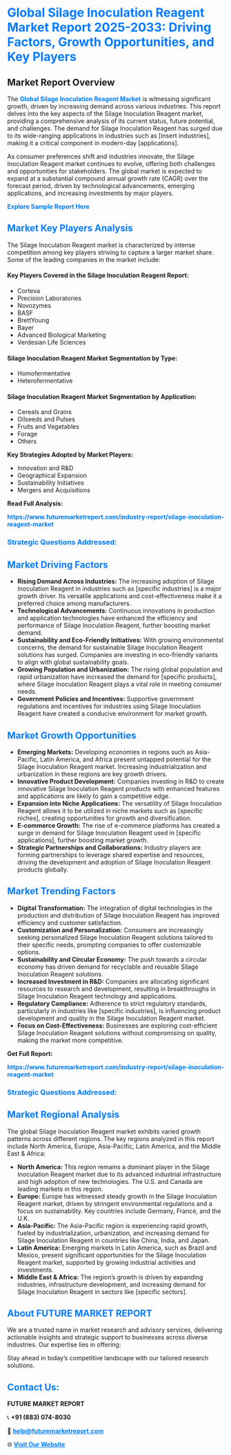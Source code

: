 <h1 style="color: #007BFF;">Global Silage Inoculation Reagent Market Report 2025-2033: Driving Factors, Growth Opportunities, and Key Players</h1>

<section id="overview">
<h2>Market Report Overview</h2>
<p>The <a href="https://www.futuremarketreport.com/industry-report/silage-inoculation-reagent-market" style="color: #007BFF; text-decoration: none;"><strong>Global Silage Inoculation Reagent Market</strong></a> is witnessing significant growth, driven by increasing demand across various industries. This report delves into the key aspects of the Silage Inoculation Reagent market, providing a comprehensive analysis of its current status, future potential, and challenges. The demand for Silage Inoculation Reagent has surged due to its wide-ranging applications in industries such as [insert industries], making it a critical component in modern-day [applications].</p>
<p>As consumer preferences shift and industries innovate, the Silage Inoculation Reagent market continues to evolve, offering both challenges and opportunities for stakeholders. The global market is expected to expand at a substantial compound annual growth rate (CAGR) over the forecast period, driven by technological advancements, emerging applications, and increasing investments by major players.</p>
</section>

<section id="overview">
<p><a href="https://www.futuremarketreport.com/request-sample/reportId=114466" style="color: #007BFF; text-decoration: none;"><strong>Explore Sample Report Here</strong></a></p>
</section>

<section id="key-players">
<h2 style="color: #007BFF;">Market Key Players Analysis</h2>
<p>The Silage Inoculation Reagent market is characterized by intense competition among key players striving to capture a larger market share. Some of the leading companies in the market include:</p>
<h4>Key Players Covered in the Silage Inoculation Reagent Report:</h4>
<ul><li>Corteva</li><li>Precision Laboratories</li><li>Novozymes</li><li>BASF</li><li>BrettYoung</li><li>Bayer</li><li>Advanced Biological Marketing</li><li>Verdesian Life Sciences</li></ul>
<h4>Silage Inoculation Reagent Market Segmentation by Type:</h4>
<ul><li>Homofermentative</li><li>Heterofermentative</li></ul>

<h4>Silage Inoculation Reagent Market Segmentation by Application:</h4>
<ul><li>Cereals and Grains</li><li>Oilseeds and Pulses</li><li>Fruits and Vegetables</li><li>Forage</li><li>Others</li></ul>
<p><strong>Key Strategies Adopted by Market Players:</strong></p>
<ul>
<li>Innovation and R&D</li>
<li>Geographical Expansion</li>
<li>Sustainability Initiatives</li>
<li>Mergers and Acquisitions</li>
</ul>
</section>

<section>
<p><strong>Read Full Analysis: </strong></p><a href="https://www.futuremarketreport.com/industry-report/silage-inoculation-reagent-market" style="color: #007BFF; text-decoration: none;"><strong>https://www.futuremarketreport.com/industry-report/silage-inoculation-reagent-market</strong></a>
<h3 style="color: #007BFF;">Strategic Questions Addressed:</h3>
</section>

<section id="driving-factors">
<h2 style="color: #007BFF;">Market Driving Factors</h2>
<ul>
<li><strong>Rising Demand Across Industries:</strong> The increasing adoption of Silage Inoculation Reagent in industries such as [specific industries] is a major growth driver. Its versatile applications and cost-effectiveness make it a preferred choice among manufacturers.</li>
<li><strong>Technological Advancements:</strong> Continuous innovations in production and application technologies have enhanced the efficiency and performance of Silage Inoculation Reagent, further boosting market demand.</li>
<li><strong>Sustainability and Eco-Friendly Initiatives:</strong> With growing environmental concerns, the demand for sustainable Silage Inoculation Reagent solutions has surged. Companies are investing in eco-friendly variants to align with global sustainability goals.</li>
<li><strong>Growing Population and Urbanization:</strong> The rising global population and rapid urbanization have increased the demand for [specific products], where Silage Inoculation Reagent plays a vital role in meeting consumer needs.</li>
<li><strong>Government Policies and Incentives:</strong> Supportive government regulations and incentives for industries using Silage Inoculation Reagent have created a conducive environment for market growth.</li>
</ul>
</section>

<section id="growth-opportunities">
<h2 style="color: #007BFF;">Market Growth Opportunities</h2>
<ul>
<li><strong>Emerging Markets:</strong> Developing economies in regions such as Asia-Pacific, Latin America, and Africa present untapped potential for the Silage Inoculation Reagent market. Increasing industrialization and urbanization in these regions are key growth drivers.</li>
<li><strong>Innovative Product Development:</strong> Companies investing in R&D to create innovative Silage Inoculation Reagent products with enhanced features and applications are likely to gain a competitive edge.</li>
<li><strong>Expansion into Niche Applications:</strong> The versatility of Silage Inoculation Reagent allows it to be utilized in niche markets such as [specific niches], creating opportunities for growth and diversification.</li>
<li><strong>E-commerce Growth:</strong> The rise of e-commerce platforms has created a surge in demand for Silage Inoculation Reagent used in [specific applications], further boosting market growth.</li>
<li><strong>Strategic Partnerships and Collaborations:</strong> Industry players are forming partnerships to leverage shared expertise and resources, driving the development and adoption of Silage Inoculation Reagent products globally.</li>
</ul>
</section>

<section id="trending-factors">
<h2 style="color: #007BFF;">Market Trending Factors</h2>
<ul>
<li><strong>Digital Transformation:</strong> The integration of digital technologies in the production and distribution of Silage Inoculation Reagent has improved efficiency and customer satisfaction.</li>
<li><strong>Customization and Personalization:</strong> Consumers are increasingly seeking personalized Silage Inoculation Reagent solutions tailored to their specific needs, prompting companies to offer customizable options.</li>
<li><strong>Sustainability and Circular Economy:</strong> The push towards a circular economy has driven demand for recyclable and reusable Silage Inoculation Reagent solutions.</li>
<li><strong>Increased Investment in R&D:</strong> Companies are allocating significant resources to research and development, resulting in breakthroughs in Silage Inoculation Reagent technology and applications.</li>
<li><strong>Regulatory Compliance:</strong> Adherence to strict regulatory standards, particularly in industries like [specific industries], is influencing product development and quality in the Silage Inoculation Reagent market.</li>
<li><strong>Focus on Cost-Effectiveness:</strong> Businesses are exploring cost-efficient Silage Inoculation Reagent solutions without compromising on quality, making the market more competitive.</li>
</ul>
</section>

<section>
<p><strong>Get Full Report: </strong></p><a href="https://www.futuremarketreport.com/industry-report/silage-inoculation-reagent-market" style="color: #007BFF; text-decoration: none;"><strong>https://www.futuremarketreport.com/industry-report/silage-inoculation-reagent-market</strong></a>
<h3 style="color: #007BFF;">Strategic Questions Addressed:</h3>
</section>


<section id="regional-analysis">
<h2 style="color: #007BFF;">Market Regional Analysis</h2>
<p>The global Silage Inoculation Reagent market exhibits varied growth patterns across different regions. The key regions analyzed in this report include North America, Europe, Asia-Pacific, Latin America, and the Middle East & Africa:</p>
<ul>
<li><strong>North America:</strong> This region remains a dominant player in the Silage Inoculation Reagent market due to its advanced industrial infrastructure and high adoption of new technologies. The U.S. and Canada are leading markets in this region.</li>
<li><strong>Europe:</strong> Europe has witnessed steady growth in the Silage Inoculation Reagent market, driven by stringent environmental regulations and a focus on sustainability. Key countries include Germany, France, and the U.K.</li>
<li><strong>Asia-Pacific:</strong> The Asia-Pacific region is experiencing rapid growth, fueled by industrialization, urbanization, and increasing demand for Silage Inoculation Reagent in countries like China, India, and Japan.</li>
<li><strong>Latin America:</strong> Emerging markets in Latin America, such as Brazil and Mexico, present significant opportunities for the Silage Inoculation Reagent market, supported by growing industrial activities and investments.</li>
<li><strong>Middle East & Africa:</strong> The region’s growth is driven by expanding industries, infrastructure development, and increasing demand for Silage Inoculation Reagent in sectors like [specific sectors].</li>
</ul>
</section>

<footer>
<h2 style="color: #007BFF;">About FUTURE MARKET REPORT</h2>
<p>We are a trusted name in market research and advisory services, delivering actionable insights and strategic support to businesses across diverse industries. Our expertise lies in offering:</p>

<p>Stay ahead in today’s competitive landscape with our tailored research solutions.</p>

<h2 style="color: #007BFF;">Contact Us:</h2>
<p><strong>FUTURE MARKET REPORT</strong></p>
<p>📞 <strong>+91 (883) 074-8030</strong></p>
<p>📧 <strong><a href="mailto:help@futuremarketreport.com" style="color: #007BFF;">help@futuremarketreport.com</a></strong></p>
<p>🌐 <strong><a href="https://www.futuremarketreport.com/" style="color: #007BFF;">Visit Our Website</a></strong></p>
</footer>